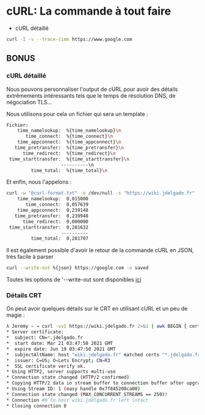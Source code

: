 # cURL: La commande à tout faire

* cURL détaillé

```bash
curl -I -v --trace-time https://www.google.com
```

## BONUS

### cURL détaillé

Nous pouvons personnaliser l'output de cURL pour avoir des détails
extrêmements intéressants tels que le temps de résolution DNS, de
négociation TLS...

Nous utilisons pour cela un fichier qui sera un template :

```bash
Fichier:
    time_namelookup:  %{time_namelookup}\n
       time_connect:  %{time_connect}\n
    time_appconnect:  %{time_appconnect}\n
   time_pretransfer:  %{time_pretransfer}\n
      time_redirect:  %{time_redirect}\n
 time_starttransfer:  %{time_starttransfer}\n
                    ----------\n
         time_total:  %{time_total}\n
```

Et enfin, nous l'appelons :

```bash
curl -w "@curl-format.txt" -o /dev/null -s "https://wiki.jdelgado.fr"
    time_namelookup:  0,015000
       time_connect:  0,057639
    time_appconnect:  0,239148
   time_pretransfer:  0,239948
      time_redirect:  0,000000
 time_starttransfer:  0,281632
                    ----------
         time_total:  0,281707
```

Il est également possible d'avoir le retour de la commande cURL en
JSON, très facile à parser

```bash
curl --write-out %{json} https://google.com -o saved
```

Toutes les options de '--write-out sont disponibles
[ici](https://curl.se/docs/manpage.html#-w)

### Détails CRT

On peut avoir quelques détails sur le CRT en utilisant cURL et un peu de
magie :

```bash
λ Jeremy ~ → curl -vvI https://wiki.jdelgado.fr 2>&1 | awk BEGIN { cert=0 } /^'* Server certificate:/ { cert=1 } /^'*/ { if (cert) print }
* Server certificate:
*  subject: CN=*.jdelgado.fr
*  start date: Mar 21 03:47:50 2021 GMT
*  expire date: Jun 19 03:47:50 2021 GMT
*  subjectAltName: host "wiki.jdelgado.fr" matched certs "*.jdelgado.fr"
*  issuer: C=US; O=Lets Encrypt; CN=R3
*  SSL certificate verify ok.
* Using HTTP2, server supports multi-use
* Connection state changed (HTTP/2 confirmed)
* Copying HTTP/2 data in stream buffer to connection buffer after upgrade: len=0
* Using Stream ID: 1 (easy handle 0x7f845200ca00)
* Connection state changed (MAX_CONCURRENT_STREAMS == 250)!
* Connection #0 to host wiki.jdelgado.fr left intact
* Closing connection 0

```
